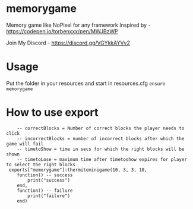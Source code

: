 # memorygame
Memory game like NoPixel for any framework
Inspired by - https://codepen.io/torbenxxx/pen/MWJBzWP

Join My Discord - https://discord.gg/VGYkkAYVv2
# Usage

Put the folder in your resources and start in resources.cfg
``ensure memorygame``

# How to use export

```
    -- correctBlocks = Number of correct blocks the player needs to click
    -- incorrectBlocks = number of incorrect blocks after which the game will fail
    -- timetoShow = time in secs for which the right blocks will be shown
    -- timetoLose = maximum time after timetoshow expires for player to select the right blocks
 exports["memorygame"]:thermiteminigame(10, 3, 3, 10,
    function() -- success
        print("success")
    end,
    function() -- failure
        print("failure")
    end)
```
